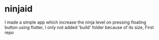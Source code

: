 # ninjaid
I made a simple app which increase the ninja level on pressing floating button using flutter,
I only not added 'build' folder because of its size, First repo
